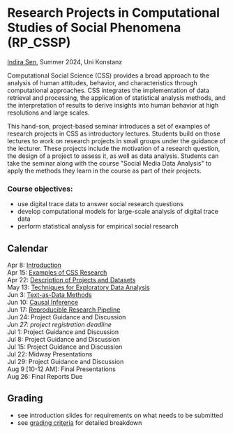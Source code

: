 # Research Projects in Computational Studies of Social Phenomena (RP_CSSP)

[Indira Sen](https://indiiigo.github.io/), Summer 2024, Uni Konstanz

Computational Social Science (CSS) provides a broad approach to the analysis of human attitudes, behavior, and characteristics through computational approaches. CSS integrates the implementation of data retrieval and processing, the application of statistical analysis methods, and the interpretation of results to derive insights into human behavior at high resolutions and large scales. 

This hand-son, project-based seminar introduces a set of examples of research projects in CSS as introductory lectures. Students build on those lectures to work on research projects in small groups under the guidance of the lecturer. These projects include the motivation of a research question, the design of a project to assess it, as well as data analysis. Students can take the seminar along with the course "Social Media Data Analysis" to apply the methods they learn in the course as part of their projects.

### Course objectives:
- use digital trace data to answer social research questions
- develop computational models for large-scale analysis of digital trace data
- perform statistical analysis for empirical social research

## Calendar

Apr 8: [Introduction](https://github.com/Indiiigo/css_research_projects/blob/main/slides/RP_CSSP_Introduction.pdf)\
Apr 15:	[Examples of CSS Research](https://github.com/Indiiigo/css_research_projects/blob/main/slides/2_RP_CSSP_Examples.pdf)\
Apr 22:	[Description of Projects and Datasets](https://github.com/Indiiigo/css_research_projects/blob/main/slides/3_RP_CSSP_Dataset_1.pdf)\
May 13:	[Techniques for Exploratory Data Analysis](https://github.com/Indiiigo/css_research_projects/blob/main/slides/4_RP_CSSP_EDA_DataViz.pdf)\
Jun 3: [Text-as-Data Methods](https://github.com/Indiiigo/css_research_projects/blob/main/slides/5_RP_CSSP_TADA.pdf)\
Jun 10:	[Causal Inference](https://github.com/Indiiigo/css_research_projects/blob/main/slides/6_RP_CSSP_Causal_Inference.pdf)\
Jun 17:	[Reproducible Research Pipeline](https://github.com/Indiiigo/css_research_projects/blob/main/slides/7_RP_CSSP_Ethics_Reproducible_Research.pdf)\
Jun 24:	Project Guidance and Discussion\
*Jun 27: project registration deadline*\
Jul 1:	Project Guidance and Discussion\
Jul 8:	Project Guidance and Discussion\
Jul 15:	Project Guidance and Discussion\
Jul 22:	Midway Presentations\
Jul 29:	Project Guidance and Discussion\
Aug 9 [10-12 AM]: Final Presentations\
Aug 26:	Final Reports Due

## Grading
- see introduction slides for requirements on what needs to be submitted
- see [grading criteria](https://github.com/Indiiigo/css_research_projects/blob/main/grading_criteria.md) for detailed breakdown
